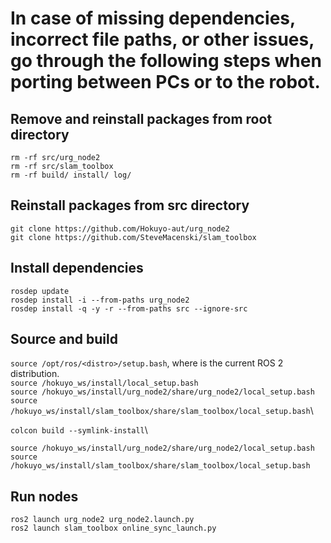 <h1>In case of missing dependencies, incorrect file paths, or other issues, go through the following steps when porting between PCs or to the robot.</h1>

<h2>Remove and reinstall packages from root directory</h2>

``` rm -rf src/urg_node2 ```\
``` rm -rf src/slam_toolbox ``` \
``` rm -rf build/ install/ log/ ```

<h2>Reinstall packages from src directory</h2>

``` git clone https://github.com/Hokuyo-aut/urg_node2 ```\
``` git clone https://github.com/SteveMacenski/slam_toolbox ```

<h2>Install dependencies</h2>

``` rosdep update ```\
``` rosdep install -i --from-paths urg_node2 ```\
``` rosdep install -q -y -r --from-paths src --ignore-src ```

<h2>Source and build</h2>

``` source /opt/ros/<distro>/setup.bash ```, where <distro> is the current ROS 2 distribution.\
``` source /hokuyo_ws/install/local_setup.bash ```\
``` source /hokuyo_ws/install/urg_node2/share/urg_node2/local_setup.bash ```\
``` source /hokuyo_ws/install/slam_toolbox/share/slam_toolbox/local_setup.bash ```\

``` colcon build --symlink-install ```\

``` source /hokuyo_ws/install/urg_node2/share/urg_node2/local_setup.bash ```\
``` source /hokuyo_ws/install/slam_toolbox/share/slam_toolbox/local_setup.bash ```

<h2>Run nodes</h2>

``` ros2 launch urg_node2 urg_node2.launch.py ```\
``` ros2 launch slam_toolbox online_sync_launch.py ```
